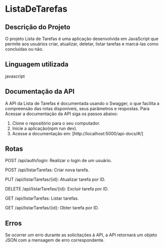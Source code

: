 # ListaDeTarefas

## Descrição do Projeto

O projeto Lista de Tarefas é uma aplicação desenvolvida em JavaScript que permite aos usuários criar, atualizar, deletar, listar tarefas e marcá-las como concluídas ou não.

## Linguagem utilizada

javascript

## Documentação da API

A API da Lista de Tarefas é documentada usando o Swagger, o que facilita a compreensão das rotas disponíveis, seus parâmetros e respostas. Para Acessar a documentação da API siga os passos abaixo:
1. Clone o repositório para o seu computador.
2. Inicie a aplicação(npm run dev).
3. Acesse a documentação em: [http://localhost:5000/api-docs/#/]

## Rotas

POST /api/auth/login: Realizar o login de um usuário.

POST /api/listarTarefas: Criar nova tarefa.

PUT /api/listarTarefas/{id}: Atualizar tarefa por ID.

DELETE /api/listarTarefas/{id}: Excluir tarefa por ID.

GET /api/listarTarefas: Listar tarefas.

GET /api/listarTarefas/{id}: Obter tarefa por ID.

## Erros
Se ocorrer um erro durante as solicitações à API, a API retornará um objeto JSON com a mensagem de erro correspondente.




